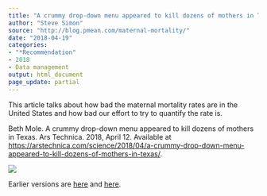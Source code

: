 ```yaml
---
title: "A crummy drop-down menu appeared to kill dozens of mothers in Texas."
author: "Steve Simon"
source: "http://blog.pmean.com/maternal-mortality/"
date: "2018-04-19"
categories:
- "*Recommendation"
- 2018
- Data management
output: html_document
page_update: partial
---
```


This article talks about how bad the maternal mortality rates are in the
United States and how bad our effort to try to quantify the rate
is.

<!---More--->

Beth Mole. A crummy drop-down menu appeared to kill dozens of mothers in
Texas. Ars Technica. 2018, April 12. Available at
<https://arstechnica.com/science/2018/04/a-crummy-drop-down-menu-appeared-to-kill-dozens-of-mothers-in-texas/>.

![](http://www.pmean.com/new-images/18/maternal-mortality01.png)




Earlier versions are [here][sim1] and [here][sim2].
 
[sim1]: http://blog.pmean.com/maternal-mortality/
[sim2]: http://new.pmean.com/maternal-mortality/
 
